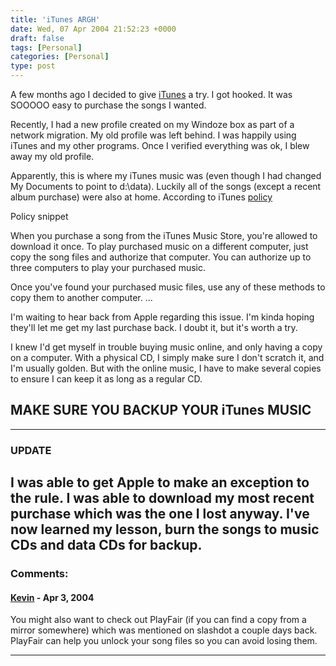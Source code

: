 ```yaml
---
title: 'iTunes ARGH'
date: Wed, 07 Apr 2004 21:52:23 +0000
draft: false
tags: [Personal]
categories: [Personal]
type: post
---
```


A few months ago I decided to give [iTunes](http://www.apple.com/itunes/) a try. I got hooked. It was SOOOOO easy to purchase the songs I wanted.

Recently, I had a new profile created on my Windoze box as part of a network migration. My old profile was left behind. I was happily using iTunes and my other programs. Once I verified everything was ok, I blew away my old profile.

Apparently, this is where my iTunes music was (even though I had changed My Documents to point to d:\\data). Luckily all of the songs (except a recent album purchase) were also at home. According to iTunes [policy](http://docs.info.apple.com/article.html?artnum=93366)

Policy snippet

When you purchase a song from the iTunes Music Store, you're allowed to download it once. To play purchased music on a different computer, just copy the song files and authorize that computer. You can authorize up to three computers to play your purchased music.

Once you've found your purchased music files, use any of these methods to copy them to another computer.
...

I'm waiting to hear back from Apple regarding this issue. I'm kinda hoping they'll let me get my last purchase back. I doubt it, but it's worth a try.

I knew I'd get myself in trouble buying music online, and only having a copy on a computer. With a physical CD, I simply make sure I don't scratch it, and I'm usually golden. But with the online music, I have to make several copies to ensure I can keep it as long as a regular CD.

MAKE SURE YOU BACKUP YOUR iTunes MUSIC
--------------------------------------

* * *

### UPDATE


I was able to get Apple to make an exception to the rule. I was able to download my most recent purchase which was the one I lost anyway. I've now learned my lesson, burn the songs to music CDs and data CDs for backup.
---
### Comments:
#### [Kevin]( "") - <time datetime="2004-04-07 21:11:10">Apr 3, 2004</time>

You might also want to check out PlayFair (if you can find a copy from a mirror somewhere) which was mentioned on slashdot a couple days back. PlayFair can help you unlock your song files so you can avoid losing them.
<hr />
